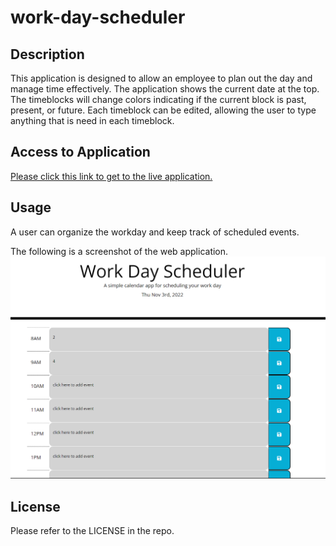 # work-day-scheduler

## Description

This application is designed to allow an employee to plan out the day and manage time effectively. The application shows the current date at the top. The timeblocks will change colors indicating if the current block is past, present, or future. Each timeblock can be edited, allowing the user to type anything that is need in each timeblock. 

## Access to Application

[Please click this link to get to the live application. ](https://christopherdoolhoff.github.io/work-day-scheduler/)

## Usage

A user can organize the workday and keep track of scheduled events. 

The following is a screenshot of the web application.
![Screenshot of application](./Assets/Screenshot%202022-11-03%20182318.png)

## License

Please refer to the LICENSE in the repo.
